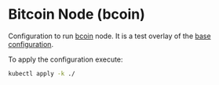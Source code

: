 # Bitcoin Node (bcoin)

Configuration to run [bcoin](https://github.com/keep-network/bcoin) node.
It is a test overlay of the [base configuration](../../../templates/bitcoin/bcoin/).

To apply the configuration execute:

```sh
kubectl apply -k ./
```
